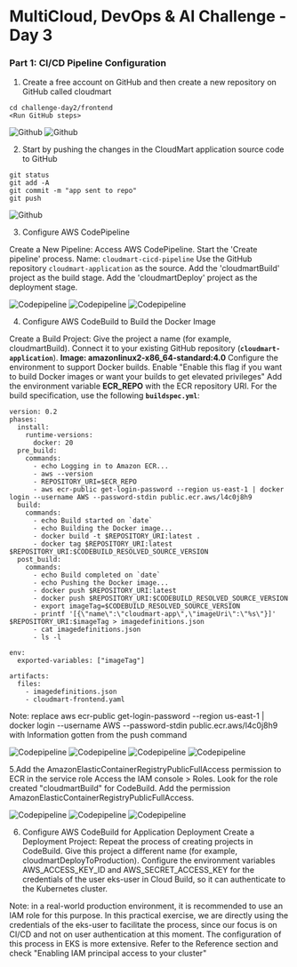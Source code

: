 # MultiCloud, DevOps & AI Challenge - Day 3

### Part 1: CI/CD Pipeline Configuration

1. Create a free account on GitHub and then create a new repository on GitHub called cloudmart

```hcl
cd challenge-day2/frontend
<Run GitHub steps>
```

![Github](images/create-github.png)
![Github](images/create-github2.png)

2. Start by pushing the changes in the CloudMart application source code to GitHub

```hcl
git status
git add -A
git commit -m "app sent to repo"
git push
```

![Github](images/git-push.png)

3. Configure AWS CodePipeline

Create a New Pipeline:
Access AWS CodePipeline.
Start the 'Create pipeline' process.
Name: `cloudmart-cicd-pipeline`
Use the GitHub repository `cloudmart-application` as the source.
Add the 'cloudmartBuild' project as the build stage.
Add the 'cloudmartDeploy' project as the deployment stage.

![Codepipeline](images/custom-pipeline.png)
![Codepipeline](images/createpipeline2.png)
![Codepipeline](images/createpipeline3.png)

4. Configure AWS CodeBuild to Build the Docker Image

Create a Build Project:
Give the project a name (for example, cloudmartBuild).
Connect it to your existing GitHub repository (**`cloudmart-application`**).
**Image: amazonlinux2-x86_64-standard:4.0**
Configure the environment to support Docker builds. Enable "Enable this flag if you want to build Docker images or want your builds to get elevated privileges"
Add the environment variable **ECR_REPO** with the ECR repository URI.
For the build specification, use the following **`buildspec.yml`**:

```hcl
version: 0.2
phases:
  install:
    runtime-versions:
      docker: 20
  pre_build:
    commands:
      - echo Logging in to Amazon ECR...
      - aws --version
      - REPOSITORY_URI=$ECR_REPO
      - aws ecr-public get-login-password --region us-east-1 | docker login --username AWS --password-stdin public.ecr.aws/l4c0j8h9
  build:
    commands:
      - echo Build started on `date`
      - echo Building the Docker image...
      - docker build -t $REPOSITORY_URI:latest .
      - docker tag $REPOSITORY_URI:latest $REPOSITORY_URI:$CODEBUILD_RESOLVED_SOURCE_VERSION
  post_build:
    commands:
      - echo Build completed on `date`
      - echo Pushing the Docker image...
      - docker push $REPOSITORY_URI:latest
      - docker push $REPOSITORY_URI:$CODEBUILD_RESOLVED_SOURCE_VERSION
      - export imageTag=$CODEBUILD_RESOLVED_SOURCE_VERSION
      - printf '[{\"name\":\"cloudmart-app\",\"imageUri\":\"%s\"}]' $REPOSITORY_URI:$imageTag > imagedefinitions.json
      - cat imagedefinitions.json
      - ls -l

env:
  exported-variables: ["imageTag"]

artifacts:
  files:
    - imagedefinitions.json
    - cloudmart-frontend.yaml
```

Note: replace aws ecr-public get-login-password --region us-east-1 | docker login --username AWS --password-stdin public.ecr.aws/l4c0j8h9 with Information gotten from the push command

![Codepipeline](images/createproject.png) ![Codepipeline](images/createprojectb.png)
![Codepipeline](images/build-command.png)
![Codepipeline](images/createproject-success.png)

5.Add the AmazonElasticContainerRegistryPublicFullAccess permission to ECR in the service role
Access the IAM console > Roles.
Look for the role created "cloudmartBuild" for CodeBuild.
Add the permission AmazonElasticContainerRegistryPublicFullAccess.

![Codepipeline](images/cloudbuild-role.png)
![Codepipeline](images/policy.png)
![Codepipeline](images/permission.png)

6. Configure AWS CodeBuild for Application Deployment
   Create a Deployment Project:
   Repeat the process of creating projects in CodeBuild.
   Give this project a different name (for example, cloudmartDeployToProduction).
   Configure the environment variables AWS_ACCESS_KEY_ID and AWS_SECRET_ACCESS_KEY for the credentials of the user eks-user in Cloud Build, so it can authenticate to the Kubernetes cluster.

Note: in a real-world production environment, it is recommended to use an IAM role for this purpose. In this practical exercise, we are directly using the credentials of the eks-user to facilitate the process, since our focus is on CI/CD and not on user authentication at this moment. The configuration of this process in EKS is more extensive. Refer to the Reference section and check "Enabling IAM principal access to your cluster"
